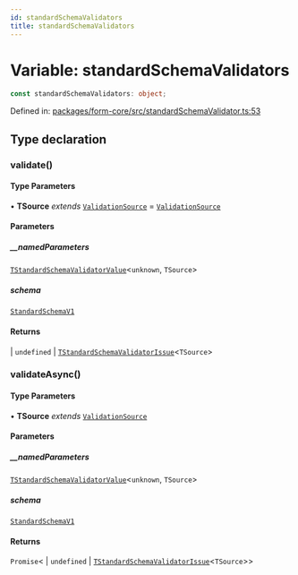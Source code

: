 ```yaml
---
id: standardSchemaValidators
title: standardSchemaValidators
---
```


<!-- DO NOT EDIT: this page is autogenerated from the type comments -->

# Variable: standardSchemaValidators

```ts
const standardSchemaValidators: object;
```

Defined in: [packages/form-core/src/standardSchemaValidator.ts:53](https://github.com/TanStack/form/blob/main/packages/form-core/src/standardSchemaValidator.ts#L53)

## Type declaration

### validate()

#### Type Parameters

• **TSource** *extends* [`ValidationSource`](../../type-aliases/validationsource.md) = [`ValidationSource`](../../type-aliases/validationsource.md)

#### Parameters

##### \_\_namedParameters

[`TStandardSchemaValidatorValue`](../../type-aliases/tstandardschemavalidatorvalue.md)\<`unknown`, `TSource`\>

##### schema

[`StandardSchemaV1`](../../type-aliases/standardschemav1.md)

#### Returns

  \| `undefined`
  \| [`TStandardSchemaValidatorIssue`](../../type-aliases/tstandardschemavalidatorissue.md)\<`TSource`\>

### validateAsync()

#### Type Parameters

• **TSource** *extends* [`ValidationSource`](../../type-aliases/validationsource.md)

#### Parameters

##### \_\_namedParameters

[`TStandardSchemaValidatorValue`](../../type-aliases/tstandardschemavalidatorvalue.md)\<`unknown`, `TSource`\>

##### schema

[`StandardSchemaV1`](../../type-aliases/standardschemav1.md)

#### Returns

`Promise`\<
  \| `undefined`
  \| [`TStandardSchemaValidatorIssue`](../../type-aliases/tstandardschemavalidatorissue.md)\<`TSource`\>\>
